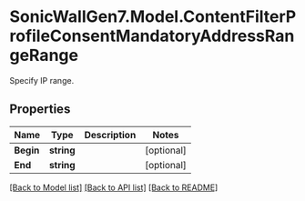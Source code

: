 # SonicWallGen7.Model.ContentFilterProfileConsentMandatoryAddressRangeRange
Specify IP range.

## Properties

Name | Type | Description | Notes
------------ | ------------- | ------------- | -------------
**Begin** | **string** |  | [optional] 
**End** | **string** |  | [optional] 

[[Back to Model list]](../README.md#documentation-for-models) [[Back to API list]](../README.md#documentation-for-api-endpoints) [[Back to README]](../README.md)

